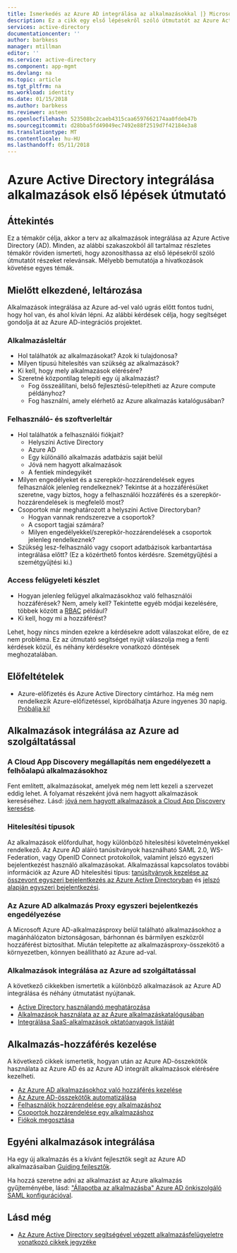 ```yaml
---
title: Ismerkedés az Azure AD integrálása az alkalmazásokkal |} Microsoft Docs
description: Ez a cikk egy első lépésekről szóló útmutatót az Azure Active Directory (AD) integrálása a helyszíni alkalmazások és a felhőalapú alkalmazásokhoz.
services: active-directory
documentationcenter: ''
author: barbkess
manager: mtillman
editor: ''
ms.service: active-directory
ms.component: app-mgmt
ms.devlang: na
ms.topic: article
ms.tgt_pltfrm: na
ms.workload: identity
ms.date: 01/15/2018
ms.author: barbkess
ms.reviewer: asteen
ms.openlocfilehash: 523508bc2caeb4315caa6597662174aa0fdeb47b
ms.sourcegitcommit: d28bba5fd49049ec7492e88f2519d7f42184e3a8
ms.translationtype: MT
ms.contentlocale: hu-HU
ms.lasthandoff: 05/11/2018
---
```

# <a name="integrating-azure-active-directory-with-applications-getting-started-guide"></a>Azure Active Directory integrálása alkalmazások első lépések útmutató
## <a name="overview"></a>Áttekintés
Ez a témakör célja, akkor a terv az alkalmazások integrálása az Azure Active Directory (AD). Minden, az alábbi szakaszokból áll tartalmaz részletes témakör röviden ismerteti, hogy azonosíthassa az első lépésekről szóló útmutatót részeket relevánsak.  Mélyebb bemutatója a hivatkozások követése egyes témák.

## <a name="before-you-begin-take-inventory"></a>Mielőtt elkezdené, leltározása
Alkalmazások integrálása az Azure ad-vel való ugrás előtt fontos tudni, hogy hol van, és ahol kíván lépni.  Az alábbi kérdések célja, hogy segítséget gondolja át az Azure AD-integrációs projektet.

### <a name="application-inventory"></a>Alkalmazásleltár
* Hol találhatók az alkalmazásokat? Azok ki tulajdonosa?
* Milyen típusú hitelesítés van szükség az alkalmazások?
* Ki kell, hogy mely alkalmazások elérésére?
* Szeretné központilag telepíti egy új alkalmazást?
  * Fog összeállítani, belső fejlesztésű-telepítheti az Azure compute példányhoz?
  * Fog használni, amely elérhető az Azure alkalmazás katalógusában?

### <a name="user-and-group-inventory"></a>Felhasználó- és szoftverleltár
* Hol találhatók a felhasználói fiókjait?
  * Helyszíni Active Directory
  * Azure AD
  * Egy különálló alkalmazás adatbázis saját belül
  * Jóvá nem hagyott alkalmazások
  * A fentiek mindegyikét
* Milyen engedélyeket és a szerepkör-hozzárendelések egyes felhasználók jelenleg rendelkeznek? Tekintse át a hozzáférésüket szeretne, vagy biztos, hogy a felhasználói hozzáférés és a szerepkör-hozzárendelések is megfelelő most?
* Csoportok már meghatározott a helyszíni Active Directoryban?
  * Hogyan vannak rendszerezve a csoportok?
  * A csoport tagjai számára?
  * Milyen engedélyekkel/szerepkör-hozzárendelések a csoportok jelenleg rendelkeznek?
* Szükség lesz-felhasználó vagy csoport adatbázisok karbantartása integrálása előtt?  (Ez a közérthető fontos kérdésre. Szemétgyűjtési a szemétgyűjtési ki.)

### <a name="access-management-inventory"></a>Access felügyeleti készlet
* Hogyan jelenleg felügyel alkalmazásokhoz való felhasználói hozzáférések? Nem, amely kell?  Tekintette egyéb módjai kezelésére, többek között a [RBAC](../../role-based-access-control/role-assignments-portal.md) például?
* Ki kell, hogy mi a hozzáférést?

Lehet, hogy nincs minden ezekre a kérdésekre adott válaszokat előre, de ez nem probléma.  Ez az útmutató segítséget nyújt válaszolja meg a fenti kérdések közül, és néhány kérdésekre vonatkozó döntések meghozatalában.

## <a name="prerequisites"></a>Előfeltételek
* Azure-előfizetés és Azure Active Directory címtárhoz.  Ha még nem rendelkezik Azure-előfizetéssel, kipróbálhatja Azure ingyenes 30 napig. [Próbálja ki!](https://azure.microsoft.com/trial/get-started-active-directory/)

## <a name="application-integration-with-azure-ad"></a>Alkalmazások integrálása az Azure ad szolgáltatással
### <a name="finding-unsanctioned-cloud-applications-with-cloud-app-discovery"></a>A Cloud App Discovery megállapítás nem engedélyezett a felhőalapú alkalmazásokhoz
Fent említett, alkalmazásokat, amelyek még nem lett kezeli a szervezet eddig lehet.  A folyamat részeként jóvá nem hagyott alkalmazások kereséséhez. Lásd: [jóvá nem hagyott alkalmazások a Cloud App Discovery keresése](cloud-app-discovery.md).

### <a name="authentication-types"></a>Hitelesítési típusok
Az alkalmazások előfordulhat, hogy különböző hitelesítési követelményekkel rendelkező. Az Azure AD aláíró tanúsítványok használható SAML 2.0, WS-Federation, vagy OpenID Connect protokollok, valamint jelszó egyszeri bejelentkezést használó alkalmazásokat. Alkalmazással kapcsolatos további információk az Azure AD hitelesítési típus: [tanúsítványok kezelése az összevont egyszeri bejelentkezés az Azure Active Directoryban](../active-directory-sso-certs.md) és [jelszó alapján egyszeri bejelentkezési](../active-directory-appssoaccess-whatis.md).

### <a name="enabling-sso-with-azure-ad-app-proxy"></a>Az Azure AD alkalmazás Proxy egyszeri bejelentkezés engedélyezése
A Microsoft Azure AD-alkalmazásproxy belül található alkalmazásokhoz a magánhálózaton biztonságosan, bárhonnan és bármilyen eszközről hozzáférést biztosíthat. Miután telepítette az alkalmazásproxy-összekötő a környezetben, könnyen beállítható az Azure ad-val.

### <a name="integrating-applications-with-azure-ad"></a>Alkalmazások integrálása az Azure ad szolgáltatással
A következő cikkekben ismertetik a különböző alkalmazások az Azure AD integrálása és néhány útmutatást nyújtanak.

* [Active Directory használandó meghatározása](../active-directory-administer.md)
* [Alkalmazások használata az az Azure alkalmazáskatalógusában](../active-directory-appssoaccess-whatis.md)
* [Integrálása SaaS-alkalmazások oktatóanyagok listáját](../active-directory-saas-tutorial-list.md)

## <a name="managing-access-to-applications"></a>Alkalmazás-hozzáférés kezelése
A következő cikkek ismertetik, hogyan után az Azure AD-összekötők használata az Azure AD és az Azure AD integrált alkalmazások elérésére kezelheti.

* [Az Azure AD alkalmazásokhoz való hozzáférés kezelése](../active-directory-managing-access-to-apps.md)
* [Az Azure AD-összekötők automatizálása](../active-directory-saas-app-provisioning.md)
* [Felhasználók hozzárendelése egy alkalmazáshoz](../active-directory-applications-guiding-developers-assigning-users.md)
* [Csoportok hozzárendelése egy alkalmazáshoz](../active-directory-applications-guiding-developers-assigning-groups.md)
* [Fiókok megosztása](../active-directory-sharing-accounts.md)

## <a name="integrating-custom-applications"></a>Egyéni alkalmazások integrálása
Ha egy új alkalmazás és a kívánt fejlesztők segít az Azure AD alkalmazásaiban [Guiding fejlesztők](../active-directory-applications-guiding-developers-for-lob-applications.md).

Ha hozzá szeretne adni az alkalmazást az Azure alkalmazás gyűjteményébe, lásd: ["Állapotba az alkalmazásba" Azure AD önkiszolgáló SAML konfigurációval](https://cloudblogs.microsoft.com/enterprisemobility/2015/06/17/bring-your-own-app-with-azure-ad-self-service-saml-configuration-now-in-preview/).

## <a name="see-also"></a>Lásd még
* [Az Azure Active Directory segítségével végzett alkalmazásfelügyeletre vonatkozó cikkek jegyzéke](../active-directory-apps-index.md)

